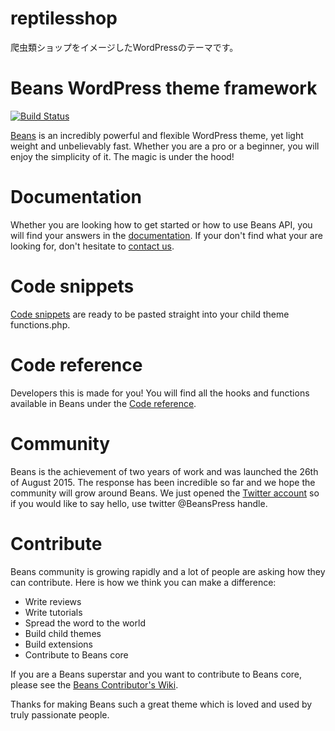 # reptilesshop
 爬虫類ショップをイメージしたWordPressのテーマです。

# Beans WordPress theme framework

[![Build Status](https://travis-ci.org/Getbeans/Beans.svg?branch=development)](https://travis-ci.org/Getbeans/Beans)

[Beans](https://www.getbeans.io/) is an incredibly powerful and flexible WordPress theme, yet light weight and unbelievably fast. Whether you are a pro or a beginner, you will enjoy the simplicity of it. The magic is under the hood!
# Documentation
Whether you are looking how to get started or how to use Beans API, you will find your answers in the [documentation](https://www.getbeans.io/documentation/). If your don't find what your are looking for, don't hesitate to [contact us](https://www.getbeans.io/contact/).
# Code snippets
[Code snippets](https://www.getbeans.io/code-snippets/) are ready to be pasted straight into your child theme functions.php.
# Code reference
Developers this is made for you! You will find all the hooks and functions available in Beans under the [Code reference](https://www.getbeans.io/code-reference/).
# Community
Beans is the achievement of two years of work and was launched the 26th of August 2015. The response has been incredible so far and we hope the community will grow around Beans.
We just opened the [Twitter account](https://twitter.com/BeansPress) so if you would like to say hello, use twitter @BeansPress handle.
# Contribute
Beans community is growing rapidly and a lot of people are asking how they can contribute. Here is how we think you can make a difference:
* Write reviews
* Write tutorials
* Spread the word to the world
* Build child themes
* Build extensions
* Contribute to Beans core

If you are a Beans superstar and you want to contribute to Beans core, please see the [Beans Contributor's Wiki](https://github.com/Getbeans/Beans/wiki).

Thanks for making Beans such a great theme which is loved and used by truly passionate people.
